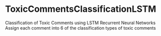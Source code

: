 # ToxicCommentsClassificationLSTM
Classification of Toxic Comments using LSTM
Recurrent Neural Networks
Assign each comment into 6 of the classification types of toxic comments
